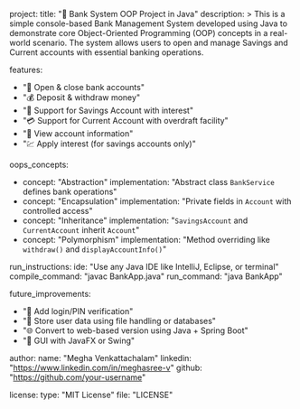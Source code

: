 project:
  title: "🏦 Bank System OOP Project in Java"
  description: >
    This is a simple console-based Bank Management System developed using Java
    to demonstrate core Object-Oriented Programming (OOP) concepts in a real-world scenario.
    The system allows users to open and manage Savings and Current accounts with essential banking operations.

features:
  - "🔐 Open & close bank accounts"
  - "💰 Deposit & withdraw money"
  - "🏦 Support for Savings Account with interest"
  - "💳 Support for Current Account with overdraft facility"
  - "👤 View account information"
  - "💹 Apply interest (for savings accounts only)"

oops_concepts:
  - concept: "Abstraction"
    implementation: "Abstract class `BankService` defines bank operations"
  - concept: "Encapsulation"
    implementation: "Private fields in `Account` with controlled access"
  - concept: "Inheritance"
    implementation: "`SavingsAccount` and `CurrentAccount` inherit `Account`"
  - concept: "Polymorphism"
    implementation: "Method overriding like `withdraw()` and `displayAccountInfo()`"

run_instructions:
  ide: "Use any Java IDE like IntelliJ, Eclipse, or terminal"
  compile_command: "javac BankApp.java"
  run_command: "java BankApp"

future_improvements:
  - "🔐 Add login/PIN verification"
  - "💾 Store user data using file handling or databases"
  - "🌐 Convert to web-based version using Java + Spring Boot"
  - "🎨 GUI with JavaFX or Swing"

author:
  name: "Megha Venkattachalam"
  linkedin: "https://www.linkedin.com/in/meghasree-v"
  github: "https://github.com/your-username"

license:
  type: "MIT License"
  file: "LICENSE"
